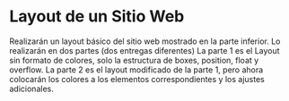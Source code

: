 # Layout de un Sitio Web

Realizarán un layout básico del sitio web mostrado en la parte inferior.
Lo realizarán en dos partes (dos entregas diferentes)
La parte 1 es el Layout sin formato de colores, solo la estructura de boxes, position, float y overflow.
La parte 2 es el layout modificado de la parte 1, pero ahora colocarán los colores a los elementos correspondientes y los ajustes adicionales.
